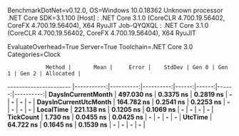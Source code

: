 
BenchmarkDotNet=v0.12.0, OS=Windows 10.0.18362
Unknown processor
.NET Core SDK=3.1.100
  [Host]     : .NET Core 3.1.0 (CoreCLR 4.700.19.56402, CoreFX 4.700.19.56404), X64 RyuJIT
  Job-QYQXQL : .NET Core 3.1.0 (CoreCLR 4.700.19.56402, CoreFX 4.700.19.56404), X64 RyuJIT

EvaluateOverhead=True  Server=True  Toolchain=.NET Core 3.0  
Categories=Clock  

                Method |       Mean |     Error |    StdDev | Gen 0 | Gen 1 | Gen 2 | Allocated |
---------------------- |-----------:|----------:|----------:|------:|------:|------:|----------:|
    **DaysInCurrentMonth** | **497.030 ns** | **0.3375 ns** | **0.2819 ns** |     **-** |     **-** |     **-** |         **-** |
 **DaysInCurrentUtcMonth** | **164.782 ns** | **0.2541 ns** | **0.2253 ns** |     **-** |     **-** |     **-** |         **-** |
             **LocalTime** | **221.138 ns** | **0.1205 ns** | **0.1069 ns** |     **-** |     **-** |     **-** |         **-** |
             **TickCount** |   **1.730 ns** | **0.0455 ns** | **0.0425 ns** |     **-** |     **-** |     **-** |         **-** |
               **UtcTime** |  **64.722 ns** | **0.1645 ns** | **0.1539 ns** |     **-** |     **-** |     **-** |         **-** |
